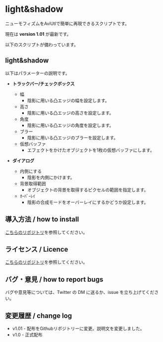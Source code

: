 # light&shadow

ニューモフィズムをAviUtlで簡単に再現できるスクリプトです。

現在は **version 1.01** が最新です。

以下のスクリプトが備わっています。

## light&shadow

以下はパラメーターの説明です。

- **トラックバー/チェックボックス**
  - 幅
    - 陰影に用いる凸エッジの幅を設定します。
  - 高さ
    - 陰影に用いる凸エッジの高さを設定します。
  - 角度
    - 陰影に用いる凸エッジの角度を設定します。
  - ブラー
    - 陰影に用いる凸エッジのブラーを設定します。
  - 仮想バッファ
    - エフェクトをかけたオブジェクトを1枚の仮想バッファにします。
  
- **ダイアログ**
  - 内側にする
    - 陰影を内側にかけます。
  - 背景取得範囲
    - オブジェクトの背景を取得するピクセルの範囲を指定します。
  - ｵｰﾊﾞｰﾚｲ
    - 陰影の合成モードをオーバーレイにするかどうか設定します。

## 導入方法 / how to install

[こちらのリポジトリ](https://github.com/Aodaruma/Aodaruma-AviUtl-Script)を参照してください。

## ライセンス / Licence

[こちらのリポジトリ](https://github.com/Aodaruma/Aodaruma-AviUtl-Script)を参照してください。

## バグ・意見 / how to report bugs

バグや意見等については、Twitter の DM に送るか、issue を立ち上げてください。

## 変更履歴 / change log

- v1.01 - 配布をGithubリポジトリーに変更。説明文を変更しました。
- v1.0 - 正式配布

